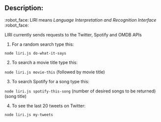 ## Description: 

:robot_face: LIRI means *Language Interpretation and Recognition Interface* :robot_face:

LIRI currently sends requests to the Twitter, Spotify and OMDB APIs

1. For a random search type this: 

`node liri.js do-what-it-says`

2. To search a movie title type this: 

`node liri.js movie-this` (followed by movie title) 

3. To search Spotify for a song type this: 

`node liri.js spotify-this-song` (number of desired songs to be returned) (song title)

4. To see the last 20 tweets on Twitter: 

`node liri.js my-tweets`
